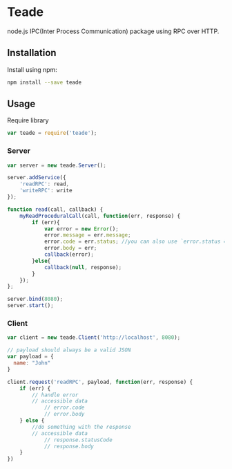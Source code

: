 # Teade
node.js IPC(Inter Process Communication) package using RPC over HTTP.

## Installation
Install using npm:
```sh
npm install --save teade
```

## Usage
Require library
```javascript
var teade = require('teade');
```
### Server
```javascript
var server = new teade.Server();

server.addService({
	'readRPC': read,
	'writeRPC': write
});

function read(call, callback) {
	myReadProceduralCall(call, function(err, response) {
		if (err){
			var error = new Error();
			error.message = err.message;
			error.code = err.status; //you can also use `error.status = err.status` here
			error.body = err;
			callback(error);
		}else{
			callback(null, response);
		}
	});
};

server.bind(8080);
server.start();
```
### Client
```javascript
var client = new teade.Client('http://localhost', 8080);

// payload should always be a valid JSON
var payload = {
  name: "John"
}

client.request('readRPC', payload, function(err, response) {
	if (err) {
		// handle error
		// accessible data
			// error.code
			// error.body
	} else {
		//do something with the response
		// accessible data
			// response.statusCode
			// response.body
	}
})
```